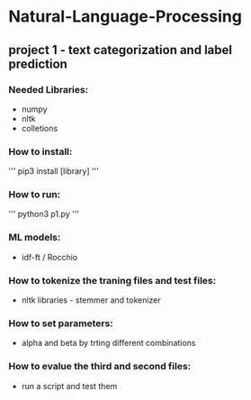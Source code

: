 # Natural-Language-Processing
## project 1 - text categorization and label prediction
### Needed Libraries:
- numpy
- nltk
- colletions
### How to install:
'''
pip3 install [library]
'''
### How to run:
'''
python3 p1.py
'''
### ML models:
- idf-ft / Rocchio
### How to tokenize the traning files and test files:
- nltk libraries - stemmer and tokenizer
### How to set parameters:
- alpha and beta by trting different combinations
### How to evalue the third and second files:
- run a script and test them